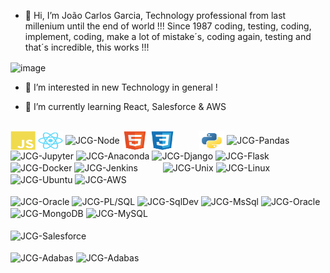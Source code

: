- 👋 Hi, I’m João Carlos Garcia, Technology professional from last millenium until the end of world  !!!
Since 1987 coding, testing, coding, implement, coding, make a lot of mistake´s, coding again, testing and that´s incredible, this works !!!


<img align="center" width="120" alt="image" src="https://github.com/Joao-Carlos-Garcia-DEV/Joao-Carlos-Garcia-DEV/assets/161158622/49549a45-bf2e-4bdb-836b-61bb82b7c2b6">

- 👀 I’m interested in new Technology in general !

- 🌱 I’m currently learning React, Salesforce & AWS

<div background-color=white>
  
<div style="display: inline_block"><br>
  <img align="center" alt="JCG-Js" height="30" width="40" src="https://raw.githubusercontent.com/devicons/devicon/master/icons/javascript/javascript-plain.svg">
  <img align="center" alt="JCG-React" height="30" width="40" src="https://raw.githubusercontent.com/devicons/devicon/master/icons/react/react-original.svg">
  <img align="center" alt="JCG-Node" height="30" width="40" src="https://github.com/Joao-Carlos-Garcia-DEV/devicon/blob/master/icons/nodejs/nodejs-original-wordmark.svg">
  <img align="center" alt="JCG-HTML" height="30" width="40" src="https://raw.githubusercontent.com/devicons/devicon/master/icons/html5/html5-original.svg">
  <img align="center" alt="JCG-CSS" height="30" width="40" src="https://raw.githubusercontent.com/devicons/devicon/master/icons/css3/css3-original.svg">
  &emsp;  &emsp;

  <img align="center" alt="JCG-Python" height="30" width="40" src="https://raw.githubusercontent.com/devicons/devicon/master/icons/python/python-original.svg">
  <img align="center" alt="JCG-Pandas" height="30" width="40" src="https://github.com/Joao-Carlos-Garcia-DEV/devicon/blob/master/icons/pandas/pandas-original-wordmark.svg">
  <img align="center" alt="JCG-Jupyter" height="30" width="40" src="https://github.com/Joao-Carlos-Garcia-DEV/devicon/blob/master/icons/jupyter/jupyter-original-wordmark.svg">
  <img align="center" alt="JCG-Anaconda" height="30" width="40" src="https://github.com/Joao-Carlos-Garcia-DEV/devicon/blob/master/icons/anaconda/anaconda-original-wordmark.svg">
  <img align="center" alt="JCG-Django" height="30" width="40" src="https://github.com/Joao-Carlos-Garcia-DEV/devicon/blob/master/icons/django/django-plain-wordmark.svg">
  <img align="center" alt="JCG-Flask" height="30" width="40" src="https://github.com/Joao-Carlos-Garcia-DEV/devicon/blob/master/icons/flask/flask-original-wordmark.svg">
  &emsp;  &emsp;
  
  <img align="center" alt="JCG-Docker" height="30" width="40" src="https://github.com/Joao-Carlos-Garcia-DEV/devicon/blob/master/icons/docker/docker-original-wordmark.svg">
  <img align="center" alt="JCG-Jenkins" height="30" width="40" src="https://github.com/Joao-Carlos-Garcia-DEV/devicon/blob/master/icons/jenkins/jenkins-original.svg"> 
  &emsp;  &emsp;

  <img align="center" alt="JCG-Unix" height="30" width="40" src="https://github.com/Joao-Carlos-Garcia-DEV/devicon/blob/master/icons/unix/unix-original.svg">
  <img align="center" alt="JCG-Linux" height="30" width="40" src="https://github.com/Joao-Carlos-Garcia-DEV/devicon/blob/master/icons/linux/linux-original.svg">
  <img align="center" alt="JCG-Ubuntu" height="30" width="40" src="https://github.com/Joao-Carlos-Garcia-DEV/devicon/blob/master/icons/ubuntu/ubuntu-original-wordmark.svg">
  
  <img align="center" alt="JCG-AWS" height="30" width="40" src="https://github.com/Joao-Carlos-Garcia-DEV/devicon/blob/master/icons/amazonwebservices/amazonwebservices-original-wordmark.svg">
  <br></br>
  
  <img align="center" alt="JCG-Oracle" height="30" width="80" src="https://img.shields.io/badge/Oracle-F80000?style=for-the-badge&logo=oracle&logoColor=black">
  <img align="center" alt="JCG-PL/SQL" height="30" width="80" src="https://lh3.googleusercontent.com/-nmDUsmgtNd0/VhlmK6fK-fI/AAAAAAAALnw/Gbfa2mFP0vM/PLSQL%2525202%252520sm.jpg?imgmax=800">
  <img align="center" alt="JCG-SqlDev" height="30" width="40" src="https://github.com/Joao-Carlos-Garcia-DEV/devicon/blob/master/icons/sqldeveloper/sqldeveloper-original.svg">
  
  <img align="center" alt="JCG-MsSql" height="30" width="80" src="https://github.com/Joao-Carlos-Garcia-DEV/devicon/blob/master/icons/microsoftsqlserver/microsoftsqlserver-original-wordmark.svg">
  <img align="center" alt="JCG-Oracle" height="30" width="40" src="https://github.com/Joao-Carlos-Garcia-DEV/devicon/blob/master/icons/oracle/oracle-original.svg">
  
  <img align="center" alt="JCG-MongoDB" height="30" width="40" src="https://github.com/Joao-Carlos-Garcia-DEV/devicon/blob/master/icons/mongodb/mongodb-plain-wordmark.svg">
  <img align="center" alt="JCG-MySQL" height="30" width="40" src="https://github.com/Joao-Carlos-Garcia-DEV/devicon/blob/master/icons/mysql/mysql-original-wordmark.svg">
  <br></br>

  <img align="center" alt="JCG-Salesforce" height="30" width="40" src="https://github.com/Joao-Carlos-Garcia-DEV/devicon/blob/master/icons/salesforce/salesforce-original.svg">
  <br></br>
  
  <img align="center" alt="JCG-Adabas" height="30" width="80" src="https://github.com/Joao-Carlos-Garcia-DEV/Joao-Carlos-Garcia-DEV/assets/161158622/b9316bb9-49f4-4098-913c-70e6ab38be55">
  <img align="center" alt="JCG-Adabas" height="30" width="80" src="https://global.discourse-cdn.com/techcommunity/optimized/2X/1/17c315b7066fbc4914e1fb9b203b201d42acef0f_2_1024x369.jpeg">  
 </div>    
</div>
<!---
Joao-Carlos-Garcia-DEV/Joao-Carlos-Garcia-DEV is a ✨ special ✨ repository because its `README.md` (this file) appears on your GitHub profile.
You can click the Preview link to take a look at your changes.
--->
